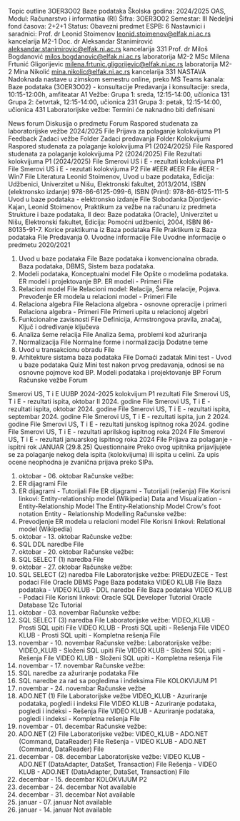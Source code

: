 Topic outline
3OER3O02 Baze podataka
Školska godina: 2024/2025
OAS, Modul: Računarstvo i informatika (RI)
Šifra: 3OER3O02
Semestar: III
Nedeljni fond časova: 2+2+1
Status: Obavezni predmet
ESPB: 6
Nastavnici i saradnici:
Prof. dr Leonid Stoimenov
leonid.stoimenov@elfak.ni.ac.rs
kancelarija M2-1
Doc. dr Aleksandar Stanimirović
aleksandar.stanimirovic@elfak.ni.ac.rs
kancelarija 331
Prof. dr Miloš Bogdanović
milos.bogdanovic@elfak.ni.ac.rs 
laboratorija M2-2
MSc Milena Frtunić Gligorijevic
milena.frtunic.gligorijevic@elfak.ni.ac.rs 
laboratorija M2-2
Mina Nikolić
mina.nikolic@elfak.ni.ac.rs 
kancelarija 331
NASTAVA
Nadoknada nastave u zimskom semestru online, preko MS Teams kanala:  Baze podataka (3OER3O02) - konsultacije
Predavanja i konsultacije: 
sreda, 10:15-12:00h, amfiteatar A1
Vežbe:
Grupa 1: sreda, 12:15-14:00, učionica 131
Grupa 2: četvrtak, 12:15-14:00, učionica 231
Grupa 3: petak, 12:15-14:00, učionica 431 
Laboratorijske vežbe:  Termini će naknadno biti definisani

News forum
Diskusija o predmetu
Forum
Raspored studenata za laboratorijske vežbe 2024/2025
File
Prijava za polaganje kolokvijuma P1
Feedback
Zadaci vežbe
Folder
Zadaci predavanja
Folder
Kolokvijumi
Raspored studenata za polaganje kolokvijuma P1 (2024/2025)
File
Raspored studenata za polaganje kolokvijuma P2 (2024/2025)
File
Rezultati kolokvijuma P1 (2024/2025)
File
Smerovi US i E - rezultati kolokvijuma P1
File
Smerovi US i E - rezutati kolokvijuma P2
File
#EER
#EER
File
#EER - Win7
File
Literatura
Leonid Stoimenov, Uvod u baze podataka, Edicija: Udžbenici, Univerzitet u Nišu, Elektronski fakultet, 2013/2014, ISBN (elektronsko izdanje) 978-86-6125-099-6, ISBN (Print): 978-86-6125-111-5
Uvod u baze podataka - elektronsko izdanje
File
Slobodanka Djordjevic-Kajan, Leonid Stoimenov, Praktikum za vežbe na računaru iz predmeta Strukture i baze podataka, II deo: Baze podataka (Oracle), Univerzitet u Nišu, Elektronski fakultet, Edicija: Pomoćni udžbenici, 2004, ISBN 86-80135-91-7.
Korice praktikuma iz Baza podataka
File
Praktikum iz Baza podataka
File
  Predavanja
0. Uvodne informacije
File
Uvodne informacije o predmetu 2020/2021
1. Uvod u baze podataka
File
Baze podataka i konvencionalna obrada. Baza podataka, DBMS, Sistem baza podataka.
2. Modeli podataka, Konceptualni model
File
Opšte o modelima podataka. ER model i projektovanje BP.
ER modeli - Primeri
File
3. Relacioni model
File
Relacioni model: Relacija, Šema relacije, Pojava.
Prevođenje ER modela u relacioni model - Primeri
File
4. Relaciona algebra
File
Relaciona algebra - osnovne opreracije i primeri
Relaciona algebra - Primeri
File
Primeri upita u relacionoj algebri
5. Funkcionalne zavisnosti
File
Definicija, Armstrongova pravila, značaj, Ključ i određivanje ključeva
6. Analiza šeme relacija
File
Analiza šema, problemi kod ažuriranja
7. Normalizacija
File
Normalne forme i normalizacija
Dodatne teme
8. Uvod u transakcionu obradu
File
9. Arhitekture sistama baza podataka
File
  Domaći zadatak
Mini test - Uvod u baze podataka
Quiz
Mini test nakon prvog predavanja, odnosi se na osnovne pojmove kod BP.
Modeli podataka i projektovanje BP
Forum
Računske vežbe
Forum

 Smerovi US, T i E
UUBP 2024-2025 kolokvijum P1 rezultati
File
Smerovi US, T i E - rezultati ispita, oktobar II 2024. godine
File
Smerovi US, T i E - rezultati ispita, oktobar 2024. godine
File
Smerovi US, T i E - rezultati ispita, septembar 2024. godine
File
Smerovi US, T i E - rezultati ispita, jun 2 2024. godine
File
Smerovi US, T i E - rezultati junskog ispitnog roka 2024. godine
File
Smerovi US, T i E - rezultati aprilskog ispitnog roka 2024
File
Smerovi US, T i E - rezultati januarskog ispitnog roka 2024
File
Prijava za polaganje - ispitni rok JANUAR (29.8.25)
Questionnaire
Preko ovog upitnika prijavljujete se za polaganje nekog dela ispita (kolokvijuma) ili ispita u celini. 
Za upis ocene neophodna je zvanična prijava preko SIPa.

01. oktobar - 06. oktobar
Računske vežbe:
1. ER dijagrami
File
2. ER dijagrami - Tutorijali
File
ER dijagrami - Tutorijali (rešenja)
File
Korisni linkovi:
Entity-relationship model (Wikipedia)
Data and Visualization - Entity-Relationship Model
The Entity-Relationship Model
Crow's foot notation
Entity - Relationship Modelling
Računske vežbe:
3. Prevodjenje ER modela u relacioni model
File
Korisni linkovi:
Relational model (Wikipedia)
07. oktobar - 13. oktobar
Računske vežbe:
4. SQL DDL naredbe
File
14. oktobar - 20. oktobar
Računske vežbe:
5. SQL SELECT (1) naredba
File
21. oktobar - 27. oktobar
Računske vežbe:
6. SQL SELECT (2) naredba
File
Laboratorijske vežbe:
PREDUZECE - Test podaci
File
Oracle DBMS
Page
Baza podataka VIDEO KLUB
File
Baza podataka - VIDEO KLUB - DDL naredbe
File
Baza podataka VIDEO KLUB - Podaci
File
Korisni linkovi:
Oracle SQL Developer Tutorial
Oracle Database 12c Tutorial
28. oktobar - 03. novembar
Računske vežbe:
7. SQL SELECT (3) naredba
File
Laboratorijske vežbe:
VIDEO_KLUB - Prosti SQL upiti
File
VIDEO KLUB - Prosti SQL upiti - Rešenja
File
VIDEO KLUB - Prosti SQL upiti - Kompletna rešenja
File
04. novembar - 10. novembar
Računske vežbe:
Laboratorijske vežbe:
VIDEO_KLUB - Složeni SQL upiti
File
VIDEO KLUB - Složeni SQL upiti - Rešenja
File
VIDEO KLUB - Složeni SQL upiti - Kompletna rešenja
File
11. novembar - 17. novembar
Računske vežbe:
8. SQL naredbe za ažuriranje podataka
File
9. SQL naredbe za rad sa pogledima i indeksima
File
KOLOKVIJUM P1
18. novembar - 24. novembar
Računske vežbe
10. ADO.NET (1)
File
Laboratorijske vežbe
VIDEO_KLUB - Azuriranje podataka, pogledi i indeksi
File
VIDEO KLUB - Azuriranje podataka, pogledi i indeksi - Rešenja
File
VIDEO KLUB - Azuriranje podataka, pogledi i indeksi - Kompletna rešenja
File
25. novembar - 01. decembar
Računske vežbe:
11. ADO.NET (2)
File
Laboratorijske vežbe:
VIDEO_KLUB - ADO.NET (Command, DataReader)
File
Rešenja - VIDEO KLUB - ADO.NET (Command, DataReader)
File
02. decembar - 08. decembar
Laboratorijske vežbe:
VIDEO KLUB - ADO.NET (DataAdapter, DataSet, Transaction)
File
Rešenja - VIDEO KLUB - ADO.NET (DataAdapter, DataSet, Transaction)
File
09. decembar - 15. decembar
KOLOKVIJUM P2
18. decembar - 24. decembar
Not available
25. decembar - 31. decembar
Not available
01. januar - 07. januar
Not available
07. januar - 14. januar
Not available